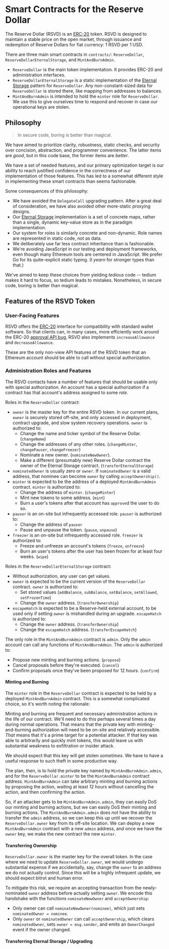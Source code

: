 # Smart Contracts for the Reserve Dollar

The Reserve Dollar (RSVD) is an [ERC-20][] token. RSVD is designed to maintain a stable price on the open market, through issuance and redemption of Reserve Dollars for fiat currency: 1 RSVD per 1 USD.

There are three main smart contracts in `contracts/`: `ReserveDollar`, `ReserveDollarEternalStorage`, and `MintAndBurnAdmin`.

* `ReserveDollar` is the main token implementation. It provides ERC-20 and administration interfaces.
* `ReserveDollarEternalStorage` is a static implementation of the [Eternal Storage][] pattern for `ReserveDollar`. Any non-constant-sized data for `ReserveDollar` is stored there, like mapping from addresses to balances.
* `MintAndBurnAdmin` is intended to hold the `minter` role for `ReserveDollar`. We use this to give ourselves time to respond and recover in case our operational keys are stolen.

[Eternal Storage]: https://fravoll.github.io/solidity-patterns/eternal_storage.html
[ERC-20]: http://eips.ethereum.org/EIPS/eip-20
## Philosophy
> In secure code, boring is better than magical.

We have aimed to prioritize clarity, robustness, static checks, and security over concision, abstraction, and programmer convenience. The latter items are _good_, but in this code base, the former items are _better_.

We have a set of needed features, and our primary optimization target is our ability to reach justified confidence in the correctness of our implementation of those features. This has led to a somewhat different style in implementing these smart contracts than seems fashionable.

Some consequences of this philosophy:

- We have avoided the `DelegateCall` upgrading pattern. After a great deal of consideration, we have also avoided other more-static proxying designs.
- Our [Eternal Storage][] implementation is a set of concrete maps, rather than a single, dynamic key-value store as in the paradigm implementation.
- Our system for roles is similarly concrete and non-dynamic. Role names are represented in static code, not as data.
- We deliberately use far less contract inheritance than is fashionable.
- We're avoiding JavaScript in our testing and deployment frameworks, even though many Ethereum tools are centered in JavaScript. We prefer Go for its quite-explicit static typing. (I _yearn_ for stronger types than that.)

We've aimed to keep these choices from yielding *tedious* code -- tedium makes it hard to focus, so tedium leads to mistakes. Nonetheless, in secure code, boring is better than magical.

## Features of the RSVD Token

### User-Facing Features

RSVD offers the [ERC-20][] interface for compatibility with standard wallet software. So that clients can, in many cases, more efficiently work around the ERC-20 [approval API bug][API Bug], RSVD also implements `increaseAllowance` and `decreaseAllowance`.

[API Bug]: https://docs.google.com/document/d/1YLPtQxZu1UAvO9cZ1O2RPXBbT0mooh4DYKjA_jp-RLM/edit

These are the only non-view API features of the RSVD token that an Ethereum account should be able to call without special authorization.

### Administration Roles and Features
The RSVD contacts have a number of features that should be usable only with special authorization. An account has a special authorization if a contract has that account's address assigned to some _role_.

Roles in the `ReserveDollar` contract:

- `owner` is the master key for the entire RSVD token. In our current plans, `owner` is securely stored off-site, and only accessed in deployment, contract upgrade, and slow system recovery operations. `owner` is authorized to:
    - Change the name and ticker symbol of the Reserve Dollar. (`changeName`)
    - Change the addresses of any other roles. (`changeMinter`, `changePauser`, `changeFreezer`)
    - Nominate a new owner. (`nominateNewOwner`).
    - Make a different (presumably new) Reserve Dollar contract the owner of the Eternal Storage contract. (`transferEternalStorage`)
- `nominatedOwner` is usually zero or `owner`. If `nominatedOwner` is a valid address, that nominee can become `owner` by calling `acceptOwnership()`.
- `minter` is expected to be the address of a deployed `MintAndBurnAdmin` contract. `minter` is authorized to:
    - Change the address of `minter`. (`changeMinter`)
    - Mint new tokens to some address. (`mint`)
    - Burn a user's tokens after that account has `approve`d the user to do so.
- `pauser` is an on-site but infrequently accessed role. `pauser` is authorized to:
    - Change the address of `pauser`
    - Pause and unpause the token. (`pause`, `unpause`)
- `freezer` is an on-site but infrequently accessed role. `freezer` is authorized to:
    - Freeze and unfreeze an account's tokens (`freeze`, `unfreeze`)
    - Burn an user's tokens after the user has been frozen for at least four weeks. (`wipe`)

Roles in the `ReserveDollarEternalStorage` contract:

- Without authorization, any user can get values.
- `owner` is expected to be the current version of the `ReserveDollar` contract. `owner` is authorized to:
    - Set stored values (`addBalance`, `subBalance`, `setBalance`, `setAllowed`, `setFrozenTime`)
    - Change the `owner` address. (`transferOwnership`)
- `escapeHatch` is expected to be a Reserve-held external account, to be used only if setting `owner` is mishandled during an upgrade. `escapeHatch` is authorized to:
    - Change the `owner` address. (`transferOwnership`)
    - Change the `escapeHatch` address. (`transferEscapeHatch`)

The only role in the `MintAndBurnAdmin` contract is `admin`. Only the `admin` account can call any functions of `MintAndBurnAdmin`. The `admin` is authorized to:

- Propose new minting and burning actions. (`propose`)
- Cancel proposals before they're executed. (`cancel`)
- Confirm proposals once they've been proposed for 12 hours. (`confirm`)

#### Minting and Burning
The `minter` role in the `ReserveDollar` contract is expected to be held by a deployed `MintAndBurnAdmin` contract. This is a somewhat complicated choice, so it's worth noting the rationale:

Minting and burning are frequent and necessary administration actions in the life of our contract. We'll need to do this perhaps several times a day during normal operations. That means that the private key with minting-and-burning authorization will need to be on-site and relatively accessible. *That* means that it's a prime target for a potential attacker. If that key was able to arbitrarily and quickly mint tokens, this would leave us with substantial weakness to exfiltration or insider attack.

We should expect that this key will get stolen _sometimes_. We have to have a useful response to such theft in some productive way.

The plan, then, is to hold the private key named by `MintAndBurnAdmin.admin`, and for the `ReserveDollar.minter` to be the `MintAndBurnAdmin` contract address. `MintAndBurnAdmin` can take arbitrary minting and burning actions by proposing the action, waiting at least 12 hours without cancelling the action, and then confirming the action.

So, if an attacker gets to be `MintAndBurnAdmin.admin`, they can easily DoS our minting and burning actions, but we can easily DoS their minting and burning actions. The `MintAndBurnAdmin.admin` does _not_ have the ability to transfer the `admin` address, so we can keep this up until we recover the `ReserveDollar.owner` key from its off-site location. We can deploy a new `MintAndBurnAdmin` contract with a new `admin` address, and once we have the `owner` key, we make the new contract the new `minter`.

#### Transferring Ownership
`ReserveDollar.owner` is the master key for the overall token. In the case where we need to update `ReserveDollar.owner`, we would undergo substantial expense if we accidentally, say, change the `owner` to an address we do not actually control. Since this will be a highly infrequent update, we should expect bitrot and human error.

To mitigate this risk, we require an accepting transaction from the newly-nominated `owner` address before actually setting `owner`. We encode this handshake with the functions `nominateNewOwner` and `acceptOwnership`:
- Only owner can call `nominateNewOwner(nominee)`, which just sets `nominatedOwner = nominee`.
- Only `owner` or `nominatedOwner` can call `acceptOwnership`, which clears `nominatedOwner`, sets `owner = msg.sender`, and emits an `OwnerChanged` event if the owner changed.

#### Transferring Eternal Storage / Upgrading
